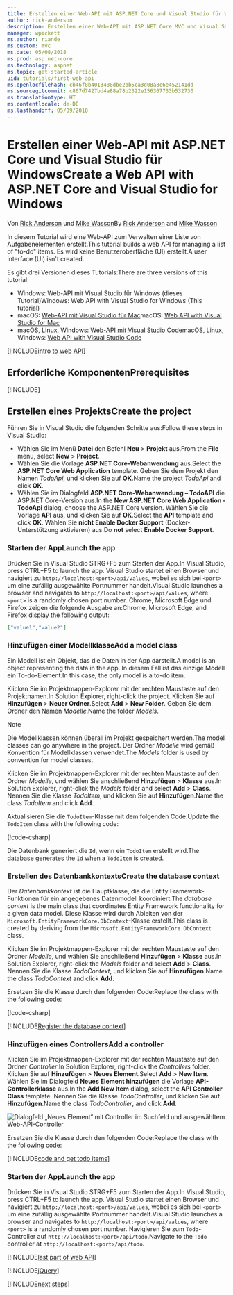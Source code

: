```yaml
---
title: Erstellen einer Web-API mit ASP.NET Core und Visual Studio für Windows
author: rick-anderson
description: Erstellen einer Web-API mit ASP.NET Core MVC und Visual Studio für Windows
manager: wpickett
ms.author: riande
ms.custom: mvc
ms.date: 05/08/2018
ms.prod: asp.net-core
ms.technology: aspnet
ms.topic: get-started-article
uid: tutorials/first-web-api
ms.openlocfilehash: cb46f8b4013488dbe2bb5ca3d08a8c6e452141dd
ms.sourcegitcommit: c867d7427bd4a88a78b2322e156367733b532730
ms.translationtype: HT
ms.contentlocale: de-DE
ms.lasthandoff: 05/09/2018
---
```

# <a name="create-a-web-api-with-aspnet-core-and-visual-studio-for-windows"></a><span data-ttu-id="b869a-103">Erstellen einer Web-API mit ASP.NET Core und Visual Studio für Windows</span><span class="sxs-lookup"><span data-stu-id="b869a-103">Create a Web API with ASP.NET Core and Visual Studio for Windows</span></span>

<span data-ttu-id="b869a-104">Von [Rick Anderson](https://twitter.com/RickAndMSFT) und [Mike Wasson](https://github.com/mikewasson)</span><span class="sxs-lookup"><span data-stu-id="b869a-104">By [Rick Anderson](https://twitter.com/RickAndMSFT) and [Mike Wasson](https://github.com/mikewasson)</span></span>

<span data-ttu-id="b869a-105">In diesem Tutorial wird eine Web-API zum Verwalten einer Liste von Aufgabenelementen erstellt.</span><span class="sxs-lookup"><span data-stu-id="b869a-105">This tutorial builds a web API for managing a list of "to-do" items.</span></span> <span data-ttu-id="b869a-106">Es wird keine Benutzeroberfläche (UI) erstellt.</span><span class="sxs-lookup"><span data-stu-id="b869a-106">A user interface (UI) isn't created.</span></span>

<span data-ttu-id="b869a-107">Es gibt drei Versionen dieses Tutorials:</span><span class="sxs-lookup"><span data-stu-id="b869a-107">There are three versions of this tutorial:</span></span>

* <span data-ttu-id="b869a-108">Windows: Web-API mit Visual Studio für Windows (dieses Tutorial)</span><span class="sxs-lookup"><span data-stu-id="b869a-108">Windows: Web API with Visual Studio for Windows (This tutorial)</span></span>
* <span data-ttu-id="b869a-109">macOS: [Web-API mit Visual Studio für Mac](xref:tutorials/first-web-api-mac)</span><span class="sxs-lookup"><span data-stu-id="b869a-109">macOS: [Web API with Visual Studio for Mac](xref:tutorials/first-web-api-mac)</span></span>
* <span data-ttu-id="b869a-110">macOS, Linux, Windows: [Web-API mit Visual Studio Code](xref:tutorials/web-api-vsc)</span><span class="sxs-lookup"><span data-stu-id="b869a-110">macOS, Linux, Windows: [Web API with Visual Studio Code](xref:tutorials/web-api-vsc)</span></span>

<!-- WARNING: The code AND images in this doc are used by uid: tutorials/web-api-vsc, tutorials/first-web-api-mac and tutorials/first-web-api. If you change any code/images in this tutorial, update uid: tutorials/web-api-vsc -->

[!INCLUDE[intro to web API](../includes/webApi/intro.md)]

## <a name="prerequisites"></a><span data-ttu-id="b869a-111">Erforderliche Komponenten</span><span class="sxs-lookup"><span data-stu-id="b869a-111">Prerequisites</span></span>

[!INCLUDE[](~/includes/net-core-prereqs-windows.md)]

## <a name="create-the-project"></a><span data-ttu-id="b869a-112">Erstellen eines Projekts</span><span class="sxs-lookup"><span data-stu-id="b869a-112">Create the project</span></span>

<span data-ttu-id="b869a-113">Führen Sie in Visual Studio die folgenden Schritte aus:</span><span class="sxs-lookup"><span data-stu-id="b869a-113">Follow these steps in Visual Studio:</span></span>

* <span data-ttu-id="b869a-114">Wählen Sie im Menü **Datei** den Befehl **Neu** > **Projekt** aus.</span><span class="sxs-lookup"><span data-stu-id="b869a-114">From the **File** menu, select **New** > **Project**.</span></span>
* <span data-ttu-id="b869a-115">Wählen Sie die Vorlage **ASP.NET Core-Webanwendung** aus.</span><span class="sxs-lookup"><span data-stu-id="b869a-115">Select the **ASP.NET Core Web Application** template.</span></span> <span data-ttu-id="b869a-116">Geben Sie dem Projekt den Namen *TodoApi*, und klicken Sie auf **OK**.</span><span class="sxs-lookup"><span data-stu-id="b869a-116">Name the project *TodoApi* and click **OK**.</span></span>
* <span data-ttu-id="b869a-117">Wählen Sie im Dialogfeld **ASP.NET Core-Webanwendung – TodoAPI** die ASP.NET Core-Version aus.</span><span class="sxs-lookup"><span data-stu-id="b869a-117">In the **New ASP.NET Core Web Application - TodoApi** dialog, choose the ASP.NET Core version.</span></span> <span data-ttu-id="b869a-118">Wählen Sie die Vorlage **API** aus, und klicken Sie auf **OK**.</span><span class="sxs-lookup"><span data-stu-id="b869a-118">Select the **API** template and click **OK**.</span></span> <span data-ttu-id="b869a-119">Wählen Sie **nicht** **Enable Docker Support** (Docker-Unterstützung aktivieren) aus.</span><span class="sxs-lookup"><span data-stu-id="b869a-119">Do **not** select **Enable Docker Support**.</span></span>

### <a name="launch-the-app"></a><span data-ttu-id="b869a-120">Starten der App</span><span class="sxs-lookup"><span data-stu-id="b869a-120">Launch the app</span></span>

<span data-ttu-id="b869a-121">Drücken Sie in Visual Studio STRG+F5 zum Starten der App.</span><span class="sxs-lookup"><span data-stu-id="b869a-121">In Visual Studio, press CTRL+F5 to launch the app.</span></span> <span data-ttu-id="b869a-122">Visual Studio startet einen Browser und navigiert zu `http://localhost:<port>/api/values`, wobei es sich bei `<port>` um eine zufällig ausgewählte Portnummer handelt.</span><span class="sxs-lookup"><span data-stu-id="b869a-122">Visual Studio launches a browser and navigates to `http://localhost:<port>/api/values`, where `<port>` is a randomly chosen port number.</span></span> <span data-ttu-id="b869a-123">Chrome, Microsoft Edge und Firefox zeigen die folgende Ausgabe an:</span><span class="sxs-lookup"><span data-stu-id="b869a-123">Chrome, Microsoft Edge, and Firefox display the following output:</span></span>

```json
["value1","value2"]
```

### <a name="add-a-model-class"></a><span data-ttu-id="b869a-124">Hinzufügen einer Modellklasse</span><span class="sxs-lookup"><span data-stu-id="b869a-124">Add a model class</span></span>

<span data-ttu-id="b869a-125">Ein Modell ist ein Objekt, das die Daten in der App darstellt.</span><span class="sxs-lookup"><span data-stu-id="b869a-125">A model is an object representing the data in the app.</span></span> <span data-ttu-id="b869a-126">In diesem Fall ist das einzige Modell ein To-do-Element.</span><span class="sxs-lookup"><span data-stu-id="b869a-126">In this case, the only model is a to-do item.</span></span>

<span data-ttu-id="b869a-127">Klicken Sie im Projektmappen-Explorer mit der rechten Maustaste auf den Projektnamen.</span><span class="sxs-lookup"><span data-stu-id="b869a-127">In Solution Explorer, right-click the project.</span></span> <span data-ttu-id="b869a-128">Klicken Sie auf **Hinzufügen** > **Neuer Ordner**.</span><span class="sxs-lookup"><span data-stu-id="b869a-128">Select **Add** > **New Folder**.</span></span> <span data-ttu-id="b869a-129">Geben Sie dem Ordner den Namen *Modelle*.</span><span class="sxs-lookup"><span data-stu-id="b869a-129">Name the folder *Models*.</span></span>

> [!NOTE]
> <span data-ttu-id="b869a-130">Die Modellklassen können überall im Projekt gespeichert werden.</span><span class="sxs-lookup"><span data-stu-id="b869a-130">The model classes can go anywhere in the project.</span></span> <span data-ttu-id="b869a-131">Der Ordner *Modelle* wird gemäß Konvention für Modellklassen verwendet.</span><span class="sxs-lookup"><span data-stu-id="b869a-131">The *Models* folder is used by convention for model classes.</span></span>

<span data-ttu-id="b869a-132">Klicken Sie im Projektmappen-Explorer mit der rechten Maustaste auf den Ordner *Modelle*, und wählen Sie anschließend **Hinzufügen** > **Klasse** aus.</span><span class="sxs-lookup"><span data-stu-id="b869a-132">In Solution Explorer, right-click the *Models* folder and select **Add** > **Class**.</span></span> <span data-ttu-id="b869a-133">Nennen Sie die Klasse *TodoItem*, und klicken Sie auf **Hinzufügen**.</span><span class="sxs-lookup"><span data-stu-id="b869a-133">Name the class *TodoItem* and click **Add**.</span></span>

<span data-ttu-id="b869a-134">Aktualisieren Sie die `TodoItem`-Klasse mit dem folgenden Code:</span><span class="sxs-lookup"><span data-stu-id="b869a-134">Update the `TodoItem` class with the following code:</span></span>

[!code-csharp[](first-web-api/samples/2.0/TodoApi/Models/TodoItem.cs)]

<span data-ttu-id="b869a-135">Die Datenbank generiert die `Id`, wenn ein `TodoItem` erstellt wird.</span><span class="sxs-lookup"><span data-stu-id="b869a-135">The database generates the `Id` when a `TodoItem` is created.</span></span>

### <a name="create-the-database-context"></a><span data-ttu-id="b869a-136">Erstellen des Datenbankkontexts</span><span class="sxs-lookup"><span data-stu-id="b869a-136">Create the database context</span></span>

<span data-ttu-id="b869a-137">Der *Datenbankkontext* ist die Hauptklasse, die die Entity Framework-Funktionen für ein angegebenes Datenmodell koordiniert.</span><span class="sxs-lookup"><span data-stu-id="b869a-137">The *database context* is the main class that coordinates Entity Framework functionality for a given data model.</span></span> <span data-ttu-id="b869a-138">Diese Klasse wird durch Ableiten von der `Microsoft.EntityFrameworkCore.DbContext`-Klasse erstellt.</span><span class="sxs-lookup"><span data-stu-id="b869a-138">This class is created by deriving from the `Microsoft.EntityFrameworkCore.DbContext` class.</span></span>

<span data-ttu-id="b869a-139">Klicken Sie im Projektmappen-Explorer mit der rechten Maustaste auf den Ordner *Modelle*, und wählen Sie anschließend **Hinzufügen** > **Klasse** aus.</span><span class="sxs-lookup"><span data-stu-id="b869a-139">In Solution Explorer, right-click the *Models* folder and select **Add** > **Class**.</span></span> <span data-ttu-id="b869a-140">Nennen Sie die Klasse *TodoContext*, und klicken Sie auf **Hinzufügen**.</span><span class="sxs-lookup"><span data-stu-id="b869a-140">Name the class *TodoContext* and click **Add**.</span></span>

<span data-ttu-id="b869a-141">Ersetzen Sie die Klasse durch den folgenden Code:</span><span class="sxs-lookup"><span data-stu-id="b869a-141">Replace the class with the following code:</span></span>

[!code-csharp[](first-web-api/samples/2.0/TodoApi/Models/TodoContext.cs)]

[!INCLUDE[Register the database context](../includes/webApi/register_dbContext.md)]

### <a name="add-a-controller"></a><span data-ttu-id="b869a-142">Hinzufügen eines Controllers</span><span class="sxs-lookup"><span data-stu-id="b869a-142">Add a controller</span></span>

<span data-ttu-id="b869a-143">Klicken Sie im Projektmappen-Explorer mit der rechten Maustaste auf den Ordner *Controller*.</span><span class="sxs-lookup"><span data-stu-id="b869a-143">In Solution Explorer, right-click the *Controllers* folder.</span></span> <span data-ttu-id="b869a-144">Klicken Sie auf **Hinzufügen** > **Neues Element**.</span><span class="sxs-lookup"><span data-stu-id="b869a-144">Select **Add** > **New Item**.</span></span> <span data-ttu-id="b869a-145">Wählen Sie im Dialogfeld **Neues Element hinzufügen** die Vorlage **API-Controllerklasse** aus.</span><span class="sxs-lookup"><span data-stu-id="b869a-145">In the **Add New Item** dialog, select the **API Controller Class** template.</span></span> <span data-ttu-id="b869a-146">Nennen Sie die Klasse *TodoController*, und klicken Sie auf **Hinzufügen**.</span><span class="sxs-lookup"><span data-stu-id="b869a-146">Name the class *TodoController*, and click **Add**.</span></span>

![Dialogfeld „Neues Element“ mit Controller im Suchfeld und ausgewähltem Web-API-Controller](first-web-api/_static/new_controller.png)

<span data-ttu-id="b869a-148">Ersetzen Sie die Klasse durch den folgenden Code:</span><span class="sxs-lookup"><span data-stu-id="b869a-148">Replace the class with the following code:</span></span>

[!INCLUDE[code and get todo items](../includes/webApi/getTodoItems.md)]

### <a name="launch-the-app"></a><span data-ttu-id="b869a-149">Starten der App</span><span class="sxs-lookup"><span data-stu-id="b869a-149">Launch the app</span></span>

<span data-ttu-id="b869a-150">Drücken Sie in Visual Studio STRG+F5 zum Starten der App.</span><span class="sxs-lookup"><span data-stu-id="b869a-150">In Visual Studio, press CTRL+F5 to launch the app.</span></span> <span data-ttu-id="b869a-151">Visual Studio startet einen Browser und navigiert zu `http://localhost:<port>/api/values`, wobei es sich bei `<port>` um eine zufällig ausgewählte Portnummer handelt.</span><span class="sxs-lookup"><span data-stu-id="b869a-151">Visual Studio launches a browser and navigates to `http://localhost:<port>/api/values`, where `<port>` is a randomly chosen port number.</span></span> <span data-ttu-id="b869a-152">Navigieren Sie zum `Todo`-Controller auf `http://localhost:<port>/api/todo`.</span><span class="sxs-lookup"><span data-stu-id="b869a-152">Navigate to the `Todo` controller at `http://localhost:<port>/api/todo`.</span></span>

[!INCLUDE[last part of web API](../includes/webApi/end.md)]

[!INCLUDE[jQuery](../includes/webApi/add-jquery.md)]

[!INCLUDE[next steps](../includes/webApi/next.md)]
